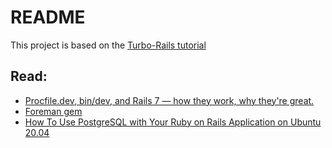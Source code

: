 # README

This project is based on the [Turbo-Rails tutorial](https://www.hotrails.dev/turbo-rails/turbo-rails-tutorial-introduction)

## Read: 

* [Procfile.dev, bin/dev, and Rails 7 — how they work, why they're great.](https://railsnotes.xyz/blog/procfile-bin-dev-rails7) 
* [Foreman gem](https://github.com/ddollar/foreman)
* [How To Use PostgreSQL with Your Ruby on Rails Application on Ubuntu 20.04](https://www.digitalocean.com/community/tutorials/how-to-use-postgresql-with-your-ruby-on-rails-application-on-ubuntu-20-04)